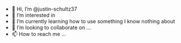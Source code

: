 - 👋 Hi, I’m @justin-schultz37
- 👀 I’m interested in 
- 🌱 I’m currently learning how to use something I know nothing about
- 💞️ I’m looking to collaborate on ...
- 📫 How to reach me ...

<!---
justin-schultz37/justin-schultz37 is a ✨ special ✨ repository because its `README.md` (this file) appears on your GitHub profile.
You can click the Preview link to take a look at your changes.
--->
